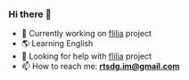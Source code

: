 ### Hi there 👋

- 🚀 Currently working on [flilia](https://github.com/flilia) project
- 🌎 Learning English
- 🤔 Looking for help with [flilia](https://github.com/flilia) project
- 📫 How to reach me: **rtsdg.im@gmail.com**
